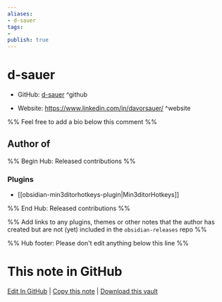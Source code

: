 ```yaml
---
aliases:
- d-sauer
tags:
- 
publish: true
---
```


# d-sauer

- GitHub: [d-sauer](https://github.com/d-sauer/) ^github
<!-- - Discord: `@` ^discord-->
- Website: <https://www.linkedin.com/in/davorsauer/> ^website
<!-- - [[Publish sites|Publish site]]: ^publish-->

%% Feel free to add a bio below this comment %%


## Author of

%% Begin Hub: Released contributions %%
### Plugins
- [[obsidian-min3ditorhotkeys-plugin|Min3ditorHotkeys]]

%% End Hub: Released contributions %%

%% Add links to any plugins, themes or other notes that the author has created but are not (yet) included in the `obsidian-releases` repo %%

<!--
### Unlisted plugins

- 
-->

<!--
### Others

- 
-->

<!--
## Sponsor this author

- [[GitHub sponsors]]: [Sponsor @d-sauer on GitHub Sponsors](https://github.com/sponsors/d-sauer) ^github-sponsor
- [[Buy me a coffee]]: ^buy-me-a-coffee
- [[PayPal]]: ^paypal
- [[Patreon]]: ^patreon

-->

<!--
## Follow this author

- [[YouTube Channels|On YouTube]]: ^youtube
- Twitter: ^twitter
- ...
-->

%% Hub footer: Please don't edit anything below this line %%

# This note in GitHub

<span class="git-footer">[Edit In GitHub](https://github.dev/obsidian-community/obsidian-hub/blob/main/01%20-%20Community/People/d-sauer.md "git-hub-edit-note") | [Copy this note](https://raw.githubusercontent.com/obsidian-community/obsidian-hub/main/01%20-%20Community/People/d-sauer.md "git-hub-copy-note") | [Download this vault](https://github.com/obsidian-community/obsidian-hub/archive/refs/heads/main.zip "git-hub-download-vault") </span>
